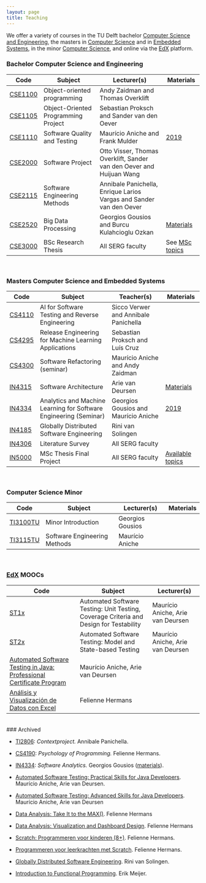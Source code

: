 ```yaml
---
layout: page
title: Teaching
---
```



We offer a variety of courses in the TU Delft bachelor [Computer Science and Engineering][cse], the masters in [Computer Science][msc] and in [Embedded Systems][es], in the minor [Computer Science][minor], and online via the [EdX] platform.

[cse]: https://www.tudelft.nl/en/education/programmes/bachelors/cse/bachelor-of-computer-science-and-engineering/
[msc]: https://www.tudelft.nl/en/education/programmes/masters/computer-science/msc-computer-science/
[es]: https://www.tudelft.nl/en/education/programmes/masters/embedded-systems/msc-embedded-systems/
[minor]: https://www.tudelft.nl/en/eemcs/study/minors/computer-science/
[edx]: https://www.edx.org/school/delftx

### Bachelor Computer Science and Engineering

Code | Subject | Lecturer(s) | Materials
|---|---|---|---|
[CSE1100](http://www.studiegids.tudelft.nl/a101_displayCourse.do?course_id=51306) | Object-oriented programming | Andy Zaidman and Thomas Overklift
[CSE1105](http://www.studiegids.tudelft.nl/a101_displayCourse.do?course_id=51377) | Object-Oriented Programming Project|  Sebastian Proksch and Sander van den Oever
[CSE1110](http://www.studiegids.tudelft.nl/a101_displayCourse.do?course_id=51299) | Software Quality and Testing | Maurício Aniche and Frank Mulder | [2019](https://serg-delft.github.io/cse1110-2019/)
[CSE2000](http://www.studiegids.tudelft.nl/a101_displayCourse.do?course_id=51713) | Software Project | Otto Visser, Thomas Overklift, Sander van den Oever and Huijuan Wang
[CSE2115](http://www.studiegids.tudelft.nl/a101_displayCourse.do?course_id=51714) | Software Engineering Methods | Annibale Panichella, Enrique Larios Vargas and Sander van den Oever
[CSE2520](http://www.studiegids.tudelft.nl/a101_displayCourse.do?course_id=51726) | Big Data Processing | Georgios Gousios and Burcu Kulahcioglu Ozkan | [Materials](http://gousios.org/courses/bigdata/)
[CSE3000](https://studiegids.tudelft.nl/a101_displayCourse.do?course_id=55132) | BSc Research Thesis | All SERG faculty | See [MSc topics](msc-projects.html)

<br/>

### Masters Computer Science and Embedded Systems

Code | Subject | Teacher(s) | Materials
|---|---|---|---|
[CS4110](http://www.studiegids.tudelft.nl/a101_displayCourse.do?course_id=51125) | AI for Software Testing and Reverse Engineering | Sicco Verwer and Annibale Panichella
[CS4295](https://studiegids.tudelft.nl/a101_displayCourse.do?course_id=56383) | Release Engineering for Machine Learning Applications | Sebastian Proksch and Luís Cruz
[CS4300](https://studiegids.tudelft.nl/a101_displayCourse.do?course_id=56384) | Software Refactoring (seminar) | Maurício Aniche and Andy Zaidman
[IN4315](http://www.studiegids.tudelft.nl/a101_displayCourse.do?course_id=51108) | Software Architecture | Arie van Deursen | [Materials](https://se.ewi.tudelft.nl/delftswa/index.html)
[IN4334](https://studiegids.tudelft.nl/a101_displayCourse.do?course_id=51117) | Analytics and Machine Learning for Software Engineering (Seminar) | Georgios Gousios and Maurício Aniche | [2019](http://gousios.org/courses/ml4se/)
[IN4185](http://www.studiegids.tudelft.nl/a101_displayCourse.do?course_id=45602) | Globally Distributed Software Engineering | Rini van Solingen
[IN4306](https://studiegids.tudelft.nl/a101_displayCourse.do?course_id=45593) | Literature Survey | All SERG faculty
[IN5000](msc-projects.html) | MSc Thesis Final Project | All SERG faculty | [Available topics](msc-projects.html)

<br/>

### Computer Science Minor 

Code | Subject | Lecturer(s) | Materials
|---|---|---|---|
[TI3100TU](http://www.studiegids.tudelft.nl/a101_displayCourse.do?course_id=51332) | Minor Introduction | Georgios Gousios
[TI3115TU](http://www.studiegids.tudelft.nl/a101_displayCourse.do?course_id=51334) | Software Engineering Methods | Maurício Aniche 


<br/>

### [EdX](https://www.edx.org/school/delftx) MOOCs

<!--
<image src="img/edx-testing.png" style="float:right; width:300px; border:1px solid #000"/>
-->

Code | Subject | Lecturer(s)
|---|---|---|
[ST1x][ST1x2021] | Automated Software Testing: Unit Testing, Coverage Criteria and Design for Testability | Maurício Aniche, Arie van Deursen
[ST2x][ST2x2021] | Automated Software Testing: Model and State-based Testing | Maurício Aniche, Arie van Deursen
| [Automated Software Testing in Java: Professional Certificate Program](https://www.edx.org/professional-certificate/delftx-automated-software-testing-in-java) | Maurício Aniche, Arie van Deursen
| [Análisis y Visualización de Datos con Excel](https://www.edx.org/professional-certificate/delftx-analisis-y-visualizacion-de-datos-con-excel) | Felienne Hermans


[ST1x2021]: https://www.edx.org/course/automated-software-testing-unit-testing-coverage-2
[ST2x2021]: https://www.edx.org/course/automated-software-testing-model-and-state-based-2

 <br/>
### Archived

* [TI2806](http://www.studiegids.tudelft.nl/a101_displayCourse.do?course_id=45676):  _Contextproject._  Annibale Panichella.
* [CS4190](http://www.studiegids.tudelft.nl/a101_displayCourse.do?course_id=48292): _Psychology of Programming._ Felienne Hermans.
* [IN4334](http://www.studiegids.tudelft.nl/a101_displayCourse.do?course_id=45568): _Software Analytics._ Georgios Gousios ([materials](http://gousios.org/courses/softwanal/)).


* [Automated Software Testing: Practical Skills for Java Developers](https://www.edx.org/course/automated-software-testing-practical-skills-for-java-developers). Maurício Aniche, Arie van Deursen.
* [Automated Software Testing: Advanced Skills for Java Developers](https://www.edx.org/course/automated-software-testing-advanced-skills-for-java-developers). Maurício Aniche, Arie van Deursen
* [Data Analysis: Take It to the MAX()](https://www.edx.org/course/data-analysis-take-it-to-the-max). Felienne Hermans
* [Data Analysis: Visualization and Dashboard Design](https://www.edx.org/course/data-analysis-visualization-and-dashboard-design). Felienne Hermans
* [Scratch: Programmeren voor kinderen (8+)](https://www.edx.org/course/scratch-programmeren-voor-kinderen-8-delftx-scratchx-0). Felienne Hermans.
* [Programmeren voor leerkrachten met Scratch](https://www.edx.org/course/programmeren-voor-leerkrachten-met-delftx-scratchtx). Felienne Hermans.
* [Globally Distributed Software Engineering](https://www.edx.org/course/globally-distributed-software-engineering). Rini van Solingen.
* [Introduction to Functional Programming](https://www.edx.org/course/introduction-functional-programming-delftx-fp101x-0). Erik Meijer.


<!--
<image src="img/lecture-davide.jpg" style="float:right; width:300px; border:1px solid #000"/>
-->
